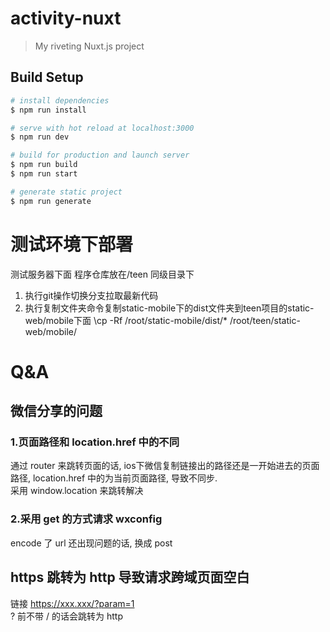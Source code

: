 # activity-nuxt

> My riveting Nuxt.js project

## Build Setup

``` bash
# install dependencies
$ npm run install

# serve with hot reload at localhost:3000
$ npm run dev

# build for production and launch server
$ npm run build
$ npm run start

# generate static project
$ npm run generate
```

# 测试环境下部署
测试服务器下面
程序仓库放在/teen 同级目录下
1. 执行git操作切换分支拉取最新代码
2. 执行复制文件夹命令复制static-mobile下的dist文件夹到teen项目的static-web/mobile下面
\cp -Rf /root/static-mobile/dist/* /root/teen/static-web/mobile/

# Q&A
## 微信分享的问题
### 1.页面路径和 location.href 中的不同
通过 router 来跳转页面的话, ios下微信复制链接出的路径还是一开始进去的页面路径, location.href 中的为当前页面路径, 导致不同步.  
采用 window.location 来跳转解决
### 2.采用 get 的方式请求 wxconfig
encode 了 url 还出现问题的话, 换成 post

## https 跳转为 http 导致请求跨域页面空白
链接 https://xxx.xxx/?param=1  
? 前不带 / 的话会跳转为 http
